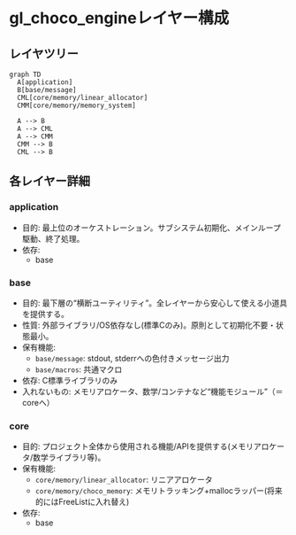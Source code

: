 # gl_choco_engineレイヤー構成

## レイヤツリー

```mermaid
graph TD
  A[application]
  B[base/message]
  CML[core/memory/linear_allocator]
  CMM[core/memory/memory_system]

  A --> B
  A --> CML
  A --> CMM
  CMM --> B
  CML --> B
```

## 各レイヤー詳細

### application

- 目的: 最上位のオーケストレーション。サブシステム初期化、メインループ駆動、終了処理。
- 依存:
  - base

### base

- 目的: 最下層の“横断ユーティリティ”。全レイヤーから安心して使える小道具を提供する。
- 性質: 外部ライブラリ/OS依存なし(標準Cのみ)。原則として初期化不要・状態最小。
- 保有機能:
  - `base/message`: stdout, stderrへの色付きメッセージ出力
  - `base/macros`: 共通マクロ
- 依存: C標準ライブラリのみ
- 入れないもの: メモリアロケータ、数学/コンテナなど“機能モジュール”（＝coreへ）

### core

- 目的: プロジェクト全体から使用される機能/APIを提供する(メモリアロケータ/数学ライブラリ等)。
- 保有機能:
  - `core/memory/linear_allocator`: リニアアロケータ
  - `core/memory/choco_memory`: メモリトラッキング+mallocラッパー(将来的にはFreeListに入れ替え)
- 依存:
  - base
